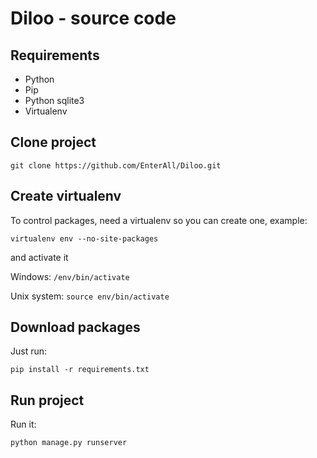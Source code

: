 Diloo - source code
======================

## Requirements ##
+ Python
+ Pip
+ Python sqlite3
+ Virtualenv

## Clone project ##

`git clone https://github.com/EnterAll/Diloo.git`

## Create virtualenv ##

To control packages, need a virtualenv so you can create one, example:

`virtualenv env --no-site-packages`

and activate it

Windows: `/env/bin/activate`

Unix system: `source env/bin/activate`

## Download packages ##

Just run:

`pip install -r requirements.txt`

## Run project ##

Run it:

`python manage.py runserver`